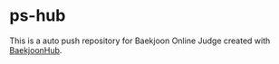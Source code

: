 # ps-hub
This is a auto push repository for Baekjoon Online Judge created with [BaekjoonHub](https://github.com/BaekjoonHub/BaekjoonHub).
